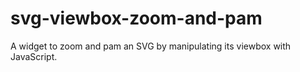 # svg-viewbox-zoom-and-pam
A widget to zoom and pam an SVG by manipulating its viewbox with JavaScript.
